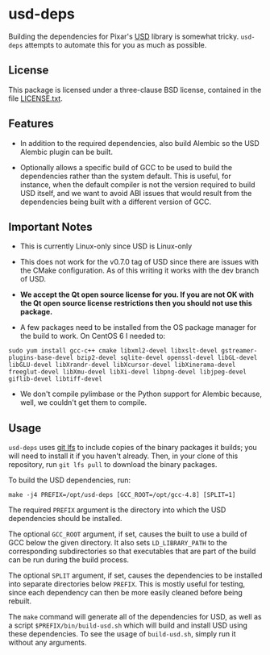 # usd-deps

Building the dependencies for Pixar's [USD](https://github.com/PixarAnimationStudios/USD) library is somewhat tricky.  `usd-deps` attempts to automate this for you as much as possible.

## License

This package is licensed under a three-clause BSD license, contained in the file [LICENSE.txt](/LICENSE.txt).

## Features

- In addition to the required dependencies, also build Alembic so the USD Alembic plugin can be built.

- Optionally allows a specific build of GCC to be used to build the dependencies rather than the system default.  This is useful, for instance, when the default compiler is not the version required to build USD itself, and we want to avoid ABI issues that would result from the dependencies being built with a different version of GCC.

## Important Notes

- This is currently Linux-only since USD is Linux-only

- This does not work for the v0.7.0 tag of USD since there are issues with the CMake configuration.  As of this writing it works with the dev branch of USD.

- **We accept the Qt open source license for you.  If you are not OK with the Qt open source license restrictions then you should not use this package.**

- A few packages need to be installed from the OS package manager for the build to work.  On CentOS 6 I needed to:

```
sudo yum install gcc-c++ cmake libxml2-devel libxslt-devel gstreamer-plugins-base-devel bzip2-devel sqlite-devel openssl-devel libGL-devel libGLU-devel libXrandr-devel libXcursor-devel libXinerama-devel freeglut-devel libXmu-devel libXi-devel libpng-devel libjpeg-devel giflib-devel libtiff-devel
```

- We don't compile pylimbase or the Python support for Alembic because, well, we couldn't get them to compile.

## Usage

`usd-deps` uses [git lfs](https://git-lfs.github.com) to include copies of the binary packages it builds; you will need to install it if you haven't already.  Then, in your clone of this repository, run `git lfs pull` to download the binary packages.

To build the USD dependencies, run:

```
make -j4 PREFIX=/opt/usd-deps [GCC_ROOT=/opt/gcc-4.8] [SPLIT=1]
```

The required `PREFIX` argument is the directory into which the USD dependencies should be installed.

The optional `GCC_ROOT` argument, if set, causes the built to use a build of GCC below the given directory.  It also sets `LD_LIBRARY_PATH` to the corresponding subdirectories so that executables that are part of the build can be run during the build process.

The optional `SPLIT` argument, if set, causes the dependencies to be installed into separate directories below `PREFIX`.  This is mostly useful for testing, since each dependency can then be more easily cleaned before being rebuilt.

The `make` command will generate all of the dependencies for USD, as well as a script `$PREFIX/bin/build-usd.sh` which will build and install USD using these dependencies.  To see the usage of `build-usd.sh`, simply run it without any arguments.
